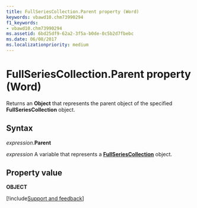 ```yaml
---
title: FullSeriesCollection.Parent property (Word)
keywords: vbawd10.chm73990294
f1_keywords:
- vbawd10.chm73990294
ms.assetid: 6bd25df9-62a2-3f5a-b0de-0c5b2d7fbebc
ms.date: 06/08/2017
ms.localizationpriority: medium
---
```



# FullSeriesCollection.Parent property (Word)

Returns an **Object** that represents the parent object of the specified **FullSeriesCollection** object.


## Syntax

_expression_.**Parent**

_expression_ A variable that represents a **[FullSeriesCollection](Word.fullseriescollection.md)** object.


## Property value

 **OBJECT**




[!include[Support and feedback](~/includes/feedback-boilerplate.md)]
